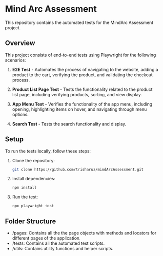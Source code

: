 # Mind Arc Assessment

This repository contains the automated tests for the MindArc Assessment project.

## Overview

This project consists of end-to-end tests using Playwright for the following scenarios:

1. **E2E Test** - Automates the process of navigating to the website, adding a product to the cart, verifying the product, and validating the checkout process.

2. **Product List Page Test** - Tests the functionality related to the product list page, including verifying products, sorting, and view display.

3. **App Menu Test** - Verifies the functionality of the app menu, including opening, highlighting items on hover, and navigating through menu options.

4. **Search Test** - Tests the search functionality and display.

## Setup

To run the tests locally, follow these steps:

1. Clone the repository:

   ```bash
   git clone https://github.com/trisharuz/mindArcAssessment.git
   ```
   
2. Install dependencies:

   ```bash
   npm install
   ```
   
3. Run the test:

   ```bash
   npx playwright test
   ```
   
## Folder Structure
- /pages: Contains all the the page objects with methods and locators for different pages of the application.
- /tests: Contains all the automated test scripts.
- /utils: Contains utility functions and helper scripts.
